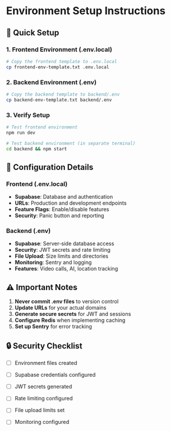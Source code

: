 # Environment Setup Instructions

## 🚀 Quick Setup

### 1. Frontend Environment (.env.local)
```bash
# Copy the frontend template to .env.local
cp frontend-env-template.txt .env.local
```

### 2. Backend Environment (.env)
```bash
# Copy the backend template to backend/.env
cp backend-env-template.txt backend/.env
```

### 3. Verify Setup
```bash
# Test frontend environment
npm run dev

# Test backend environment (in separate terminal)
cd backend && npm start
```

## 🔧 Configuration Details

### Frontend (.env.local)
- **Supabase**: Database and authentication
- **URLs**: Production and development endpoints
- **Feature Flags**: Enable/disable features
- **Security**: Panic button and reporting

### Backend (.env)
- **Supabase**: Server-side database access
- **Security**: JWT secrets and rate limiting
- **File Upload**: Size limits and directories
- **Monitoring**: Sentry and logging
- **Features**: Video calls, AI, location tracking

## ⚠️ Important Notes

1. **Never commit .env files** to version control
2. **Update URLs** for your actual domains
3. **Generate secure secrets** for JWT and sessions
4. **Configure Redis** when implementing caching
5. **Set up Sentry** for error tracking

## 🔒 Security Checklist

- [ ] Environment files created
- [ ] Supabase credentials configured
- [ ] JWT secrets generated
- [ ] Rate limiting configured
- [ ] File upload limits set
- [ ] Monitoring configured



